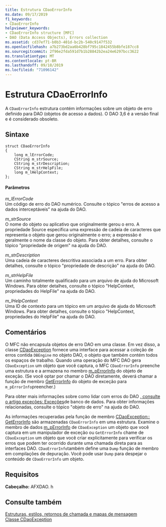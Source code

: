 ```yaml
---
title: Estrutura CDaoErrorInfo
ms.date: 09/17/2019
f1_keywords:
- CDaoErrorInfo
helpviewer_keywords:
- CDaoErrorInfo structure [MFC]
- DAO (Data Access Objects), Errors collection
ms.assetid: cd37ef71-b0b3-401d-bc2b-540c9147f532
ms.openlocfilehash: a7b273bd2aa6b428bf795c1842455b8bfe187cc8
ms.sourcegitcommit: 2f96e2fda591d7b1b28842b2ea24e6297bcc3622
ms.translationtype: MT
ms.contentlocale: pt-BR
ms.lasthandoff: 09/18/2019
ms.locfileid: "71096142"
---
```

# <a name="cdaoerrorinfo-structure"></a>Estrutura CDaoErrorInfo

A `CDaoErrorInfo` estrutura contém informações sobre um objeto de erro definido para DAO (objetos de acesso a dados).
O DAO 3,6 é a versão final e é considerado obsoleto.


## <a name="syntax"></a>Sintaxe

```
struct CDaoErrorInfo
{
    long m_lErrorCode;
    CString m_strSource;
    CString m_strDescription;
    CString m_strHelpFile;
    long m_lHelpContext;
};
```

#### <a name="parameters"></a>Parâmetros

*m_lErrorCode*<br/>
Um código de erro do DAO numérico. Consulte o tópico "erros de acesso a dados interceptáveis" na ajuda do DAO.

*m_strSource*<br/>
O nome do objeto ou aplicativo que originalmente gerou o erro. A propriedade Source especifica uma expressão de cadeia de caracteres que representa o objeto que gerou originalmente o erro; a expressão é geralmente o nome da classe do objeto. Para obter detalhes, consulte o tópico "propriedade de origem" na ajuda do DAO.

*m_strDescription*<br/>
Uma cadeia de caracteres descritiva associada a um erro. Para obter detalhes, consulte o tópico "propriedade de descrição" na ajuda do DAO.

*m_strHelpFile*<br/>
Um caminho totalmente qualificado para um arquivo de ajuda do Microsoft Windows. Para obter detalhes, consulte o tópico "HelpContext, propriedades do HelpFile" na ajuda do DAO.

*m_lHelpContext*<br/>
Uma ID de contexto para um tópico em um arquivo de ajuda do Microsoft Windows. Para obter detalhes, consulte o tópico "HelpContext, propriedades do HelpFile" na ajuda do DAO.

## <a name="remarks"></a>Comentários

O MFC não encapsula objetos de erro DAO em uma classe. Em vez disso, a classe [CDaoException](../../mfc/reference/cdaoexception-class.md) fornece uma interface para acessar a coleção de erros contida `DBEngine` no objeto DAO, o objeto que também contém todos os espaços de trabalho. Quando uma operação do MFC DAO gera `CDaoException` um objeto que você captura, o MFC `CDaoErrorInfo` preenche uma estrutura e a armazena no membro [m_pErrorInfo](../../mfc/reference/cdaoexception-class.md#m_perrorinfo) do objeto de exceção. (Se você optar por chamar o DAO diretamente, deverá chamar a função de membro [GetErrorInfo](../../mfc/reference/cdaoexception-class.md#geterrorinfo) do objeto de exceção para `m_pErrorInfo`preencher.)

Para obter mais informações sobre como lidar com erros do DAO [, consulte o artigo exceções: Exceções](../../mfc/exceptions-database-exceptions.md)de banco de dados. Para obter informações relacionadas, consulte o tópico "objeto de erro" na ajuda do DAO.

As informações recuperadas pela função de membro [CDaoException:: GetErrorInfo](../../mfc/reference/cdaoexception-class.md#geterrorinfo) são armazenadas `CDaoErrorInfo` em uma estrutura. Examine o membro de dados [m_pErrorInfo](../../mfc/reference/cdaoexception-class.md#m_perrorinfo) de `CDaoException` um objeto que você captura em um manipulador de exceção ou `GetErrorInfo` chame de `CDaoException` um objeto que você criar explicitamente para verificar os erros que podem ter ocorrido durante uma chamada direta para as interfaces DAO. `CDaoErrorInfo`também define uma `Dump` função de membro em compilações de depuração. Você pode usar `Dump` para despejar o conteúdo de `CDaoErrorInfo` um objeto.

## <a name="requirements"></a>Requisitos

**Cabeçalho:** AFXDAO. h

## <a name="see-also"></a>Consulte também

[Estruturas, estilos, retornos de chamada e mapas de mensagem](../../mfc/reference/structures-styles-callbacks-and-message-maps.md)<br/>
[Classe CDaoException](../../mfc/reference/cdaoexception-class.md)
